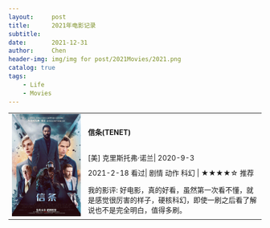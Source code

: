 ```yaml
---
layout:     post
title:      2021年电影记录 
subtitle:   
date:       2021-12-31
author:     Chen
header-img: img/img for post/2021Movies/2021.png
catalog: true
tags:
    - Life
    - Movies
---
```




<table>
<tr>
  <td rowspan="4" width="30%"><img src="/img/img for post/2021Movies/信条.webp"></td>
    <td><h4>信条(TENET)</h4></td>
</tr>
<tr>
<td>[美] 克里斯托弗·诺兰| 2020-9-3</td>
</tr>
<tr>
<td>2021-2-18 看过| 剧情 动作  科幻 | ★★★★☆ 推荐</td>
</tr>
<tr>
<td>我的影评: 好电影，真的好看，虽然第一次看不懂，就是感觉很厉害的样子，硬核科幻，即使一刷之后看了解说也不是完全明白，值得多刷。</td>
</tr>
</table>










